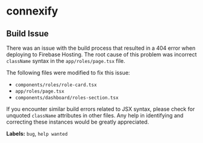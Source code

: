 # connexify



## Build Issue

There was an issue with the build process that resulted in a 404 error when deploying to Firebase Hosting. The root cause of this problem was incorrect `className` syntax in the `app/roles/page.tsx` file. 

The following files were modified to fix this issue:
* `components/roles/role-card.tsx`
* `app/roles/page.tsx`
* `components/dashboard/roles-section.tsx`

If you encounter similar build errors related to JSX syntax, please check for unquoted `className` attributes in other files. Any help in identifying and correcting these instances would be greatly appreciated.

**Labels:** `bug`, `help wanted`
